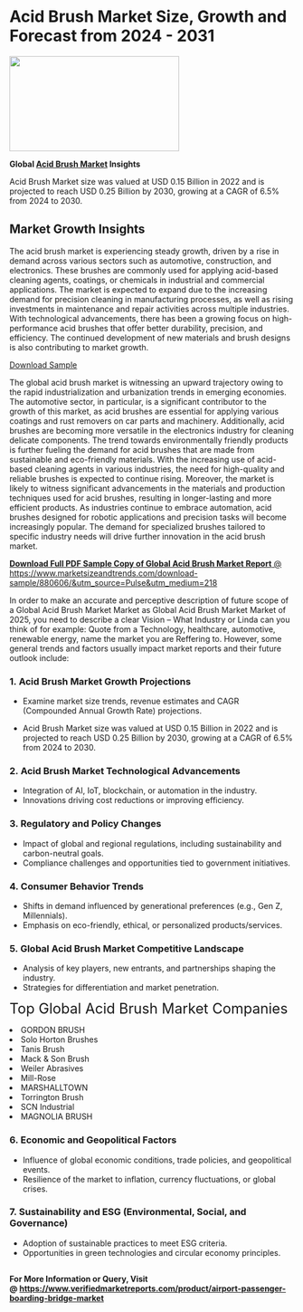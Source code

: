 <H1>Acid Brush Market Size, Growth and Forecast from 2024 - 2031</H1><img class="aligncenter size-medium wp-image-584254" src="https://thirdeyenews.in/wp-content/uploads/2024/09/Global-Market-Research-300x168.jpeg" alt="" width="300" height="168" /><p><strong>Global&nbsp;<a href="https://www.marketsizeandtrends.com/download-sample/880606/&amp;utm_source=Pulse&amp;utm_medium=218">Acid Brush Market</a> Insights</strong></p><p>Acid Brush Market size was valued at USD 0.15 Billion in 2022 and is projected to reach USD 0.25 Billion by 2030, growing at a CAGR of 6.5% from 2024 to 2030.</p><p><h2>Market Growth Insights</h2> <p>The acid brush market is experiencing steady growth, driven by a rise in demand across various sectors such as automotive, construction, and electronics. These brushes are commonly used for applying acid-based cleaning agents, coatings, or chemicals in industrial and commercial applications. The market is expected to expand due to the increasing demand for precision cleaning in manufacturing processes, as well as rising investments in maintenance and repair activities across multiple industries. With technological advancements, there has been a growing focus on high-performance acid brushes that offer better durability, precision, and efficiency. The continued development of new materials and brush designs is also contributing to market growth.</p> <p><a href="#sample" target="_blank">Download Sample</a></p> <p>The global acid brush market is witnessing an upward trajectory owing to the rapid industrialization and urbanization trends in emerging economies. The automotive sector, in particular, is a significant contributor to the growth of this market, as acid brushes are essential for applying various coatings and rust removers on car parts and machinery. Additionally, acid brushes are becoming more versatile in the electronics industry for cleaning delicate components. The trend towards environmentally friendly products is further fueling the demand for acid brushes that are made from sustainable and eco-friendly materials. With the increasing use of acid-based cleaning agents in various industries, the need for high-quality and reliable brushes is expected to continue rising. Moreover, the market is likely to witness significant advancements in the materials and production techniques used for acid brushes, resulting in longer-lasting and more efficient products. As industries continue to embrace automation, acid brushes designed for robotic applications and precision tasks will become increasingly popular. The demand for specialized brushes tailored to specific industry needs will drive further innovation in the acid brush market. <p><a href="#more" target="_blank"></p><p><span class=""><strong>Download Full PDF Sample Copy of Global Acid Brush Market Report</strong> @ <a href="https://www.marketsizeandtrends.com/download-sample/880606/&amp;utm_source=Pulse&amp;utm_medium=218" target="_blank">https://www.marketsizeandtrends.com/download-sample/880606/&amp;utm_source=Pulse&amp;utm_medium=218</a></span></p><p>In order to make an accurate and perceptive description of future scope of a Global&nbsp;Acid Brush Market Market as Global&nbsp;Acid Brush Market Market of 2025, you need to describe a clear Vision &ndash; What Industry or Linda can you think of for example: Quote from a Technology, healthcare, automotive, renewable energy, name the market you are Reffering to. However, some general trends and factors usually impact market reports and their future outlook include:</p><h3>1.&nbsp;<strong>Acid Brush Market Growth Projections</strong></h3><ul><li>Examine market size trends, revenue estimates and CAGR (Compounded Annual Growth Rate) projections.</li><li><p>Acid Brush Market size was valued at USD 0.15 Billion in 2022 and is projected to reach USD 0.25 Billion by 2030, growing at a CAGR of 6.5% from 2024 to 2030.</p></li></ul><h3>2.&nbsp;<strong>Acid Brush Market Technological Advancements</strong></h3><ul><li>Integration of AI, IoT, blockchain, or automation in the industry.</li><li>Innovations driving cost reductions or improving efficiency.</li></ul><h3>3.&nbsp;<strong>Regulatory and Policy Changes</strong></h3><ul><li>Impact of global and regional regulations, including sustainability and carbon-neutral goals.</li><li>Compliance challenges and opportunities tied to government initiatives.</li></ul><h3>4.&nbsp;<strong>Consumer Behavior Trends</strong></h3><ul><li>Shifts in demand influenced by generational preferences (e.g., Gen Z, Millennials).</li><li>Emphasis on eco-friendly, ethical, or personalized products/services.</li></ul><h3>5.&nbsp;<strong>Global Acid Brush Market Competitive Landscape</strong></h3><ul><li>Analysis of key players, new entrants, and partnerships shaping the industry.</li><li>Strategies for differentiation and market penetration.</li></ul><p data-pm-slice="1 1 []"><span style="color: inherit; font-family: inherit; font-size: 25px;">Top Global Acid Brush Market Companies</span></p><div class="" data-test-id=""><p><li>GORDON BRUSH</li><li> Solo Horton Brushes</li><li> Tanis Brush</li><li> Mack & Son Brush</li><li> Weiler Abrasives</li><li> Mill-Rose</li><li> MARSHALLTOWN</li><li> Torrington Brush</li><li> SCN Industrial</li><li> MAGNOLIA BRUSH</li></p></div><h3>6.&nbsp;<strong>Economic and Geopolitical Factors</strong></h3><ul><li>Influence of global economic conditions, trade policies, and geopolitical events.</li><li>Resilience of the market to inflation, currency fluctuations, or global crises.</li></ul><h3>7.&nbsp;<strong>Sustainability and ESG (Environmental, Social, and Governance)</strong></h3><ul><li>Adoption of sustainable practices to meet ESG criteria.</li><li>Opportunities in green technologies and circular economy principles.</li></ul><h2><strong style="font-size: 14px;">For More Information or Query, Visit @&nbsp;</strong><a style="background-color: #ffffff; font-size: 14px;" href="https://www.marketsizeandtrends.com/report/acid-brush-market/" target="_blank">https://www.verifiedmarketreports.com/product/airport-passenger-boarding-bridge-market</a></h2>
